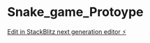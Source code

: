 # Snake_game_Protoype

[Edit in StackBlitz next generation editor ⚡️](https://stackblitz.com/~/github.com/peddinenibhaswanth/Snake_game_Protoype)